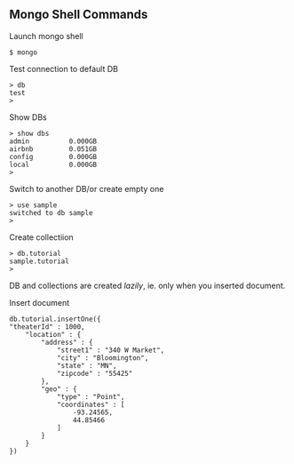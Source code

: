 ## Mongo Shell Commands

Launch mongo shell

```console
$ mongo
```

Test connection to default DB

```console
> db
test
>
```

Show DBs

```console
> show dbs
admin          0.000GB
airbnb         0.051GB
config         0.000GB
local          0.000GB
>
```

Switch to another DB/or create empty one

```console
> use sample
switched to db sample
>
```

Create collectiion

```console
> db.tutorial
sample.tutorial
>
```

DB and collections are created *lazily*, ie. only when you inserted document.

Insert document

```console
db.tutorial.insertOne({
"theaterId" : 1000,
    "location" : {
        "address" : {
            "street1" : "340 W Market",
            "city" : "Bloomington",
            "state" : "MN",
            "zipcode" : "55425"
        },
        "geo" : {
            "type" : "Point",
            "coordinates" : [ 
                -93.24565, 
                44.85466
            ]
        }
    }
})
```



